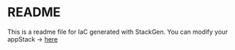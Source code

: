 # README
This is a readme file for IaC generated with StackGen.
You can modify your appStack -> [here](http://main.dev.stackgen.com/appstacks/eb586dc5-e417-497c-8ecd-9b37f0fd958a)
